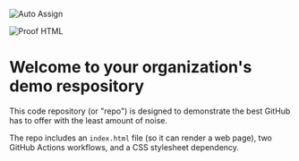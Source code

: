 ![Auto Assign](https://github.com/nbc-final-team6/demo-repository/actions/workflows/auto-assign.yml/badge.svg)

![Proof HTML](https://github.com/nbc-final-team6/demo-repository/actions/workflows/proof-html.yml/badge.svg)

# Welcome to your organization's demo respository
This code repository (or "repo") is designed to demonstrate the best GitHub has to offer with the least amount of noise.

The repo includes an `index.html` file (so it can render a web page), two GitHub Actions workflows, and a CSS stylesheet dependency.
